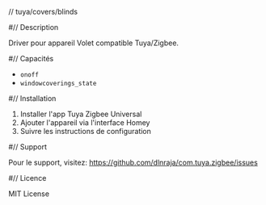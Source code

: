 // tuya/covers/blinds

#// Description

Driver pour appareil Volet compatible Tuya/Zigbee.

#// Capacités

- `onoff`
- `windowcoverings_state`

#// Installation

1. Installer l'app Tuya Zigbee Universal
2. Ajouter l'appareil via l'interface Homey
3. Suivre les instructions de configuration

#// Support

Pour le support, visitez: https://github.com/dlnraja/com.tuya.zigbee/issues

#// Licence

MIT License
